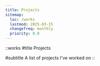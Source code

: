 ```yaml
---
title: Projects
sitemap:
  loc: /works
  lastmod: 2025-03-15
  changefreq: monthly
  priority: 0.8
---
```



::works
#title
Projects

#subtitle
A list of projects I've worked on
::
